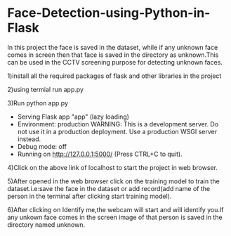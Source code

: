 # Face-Detection-using-Python-in-Flask
In this project the face is saved in the dataset, while if any unknown face comes in screen then that face is saved in the directory as unknown.This can be used in the CCTV screening purpose for detecting unknown faces.

1)install all the required packages of flask and other libraries in the project

2)using termial run app.py

3)Run python app.py
 * Serving Flask app "app" (lazy loading)
 * Environment: production
   WARNING: This is a development server. Do not use it in a production deployment.
   Use a production WSGI server instead.
 * Debug mode: off
 * Running on http://127.0.0.1:5000/ (Press CTRL+C to quit).
 
 4)Click on the above link of localhost to start the project in web browser.
 
 5)After opened in the web browser click on the training model to train the dataset.i.e:save the face in the dataset or add record(add name of the person in the terminal after clicking start training model).
 
 6)After clicking on Identify me,the webcam will start and will identify you.If any unkown face comes in the screen image of that person is saved in the directory named unknown.
